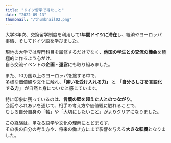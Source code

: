 ```yaml
---
title: "ドイツ留学で得たこと"
date: "2022-09-13"
thumbnail: "/thumbnail02.png"
---
```


大学3年次、交換留学制度を利用して**1年間ドイツに滞在**し、経済やヨーロッパ事情、そしてドイツ語を学びました。

現地の大学では専門科目を履修するだけでなく、**他国の学生との交流の機会**を積極的に作るよう心がけ、  
自ら交流イベントの**企画・運営**にも取り組みました。

また、10カ国以上のヨーロッパを旅する中で、  
多様な価値観や文化に触れ、**「違いを受け入れる力」** と **「自分らしさを言語化する力」** が自然と身についたと感じています。

特に印象に残っているのは、**言葉の壁を超えた人とのつながり**。  
会話やふれあいを通じて、相手の考え方や価値観に触れることで、  
むしろ自分自身の「軸」や「大切にしたいこと」がよりクリアになりました。

この経験は、単なる語学や文化の理解にとどまらず、  
その後の自分の考え方や、将来の働き方にまで影響を与える**大きな転機**となりました。